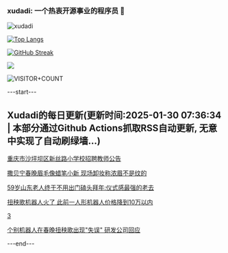 ### xudadi: 一个热衷开源事业的程序员 👋

![xudadi](https://github-readme-stats-git-masterorgs-github-readme-stats-team.vercel.app/api?username=xudadi)

[![Top Langs](https://github-readme-stats.vercel.app/api/top-langs/?username=xudadi)](https://github.com/anuraghazra/github-readme-stats)

[![GitHub Streak](https://streak-stats.demolab.com?user=xudadi&locale=zh_Hans)](https://git.io/streak-stats)

![](https://raw.githubusercontent.com/xudadi/xudadi/main/assets/github-contribution-grid-snake.svg)

![VISITOR+COUNT](https://komarev.com/ghpvc/?username=xudadi&label=VISITOR+COUNT)


---start---

## Xudadi的每日更新(更新时间:2025-01-30 07:36:34 | 本部分通过Github Actions抓取RSS自动更新, 无意中实现了自动刷绿墙...)

[重庆市沙坪坝区新丝路小学校招聘教师公告](https://www.gongkaoleida.com/article/2277560)

[撒贝宁春晚眉毛像蜡笔小新 现场卸妆称浓眉不是纹的](https://m.163.com/news/article/JN3APA8H0530JPVV.html)

[59岁山东老人终于不用出门磕头拜年:仪式感最强的老去](https://m.163.com/news/article/JN3D90M00514D9AO.html)

[扭秧歌机器人火了 此前一人形机器人价格降到10万以内](https://m.163.com/news/article/JN2N79GJ051492T3.html)

[3](https://m.163.com/touch/news/sub/domestic)

[个别机器人在春晚扭秧歌出现"失误" 研发公司回应](https://m.163.com/news/article/JN317CIK00019SNS.html)

---end---
